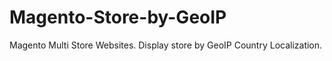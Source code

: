 Magento-Store-by-GeoIP
======================

Magento Multi Store Websites. Display store by GeoIP Country Localization.